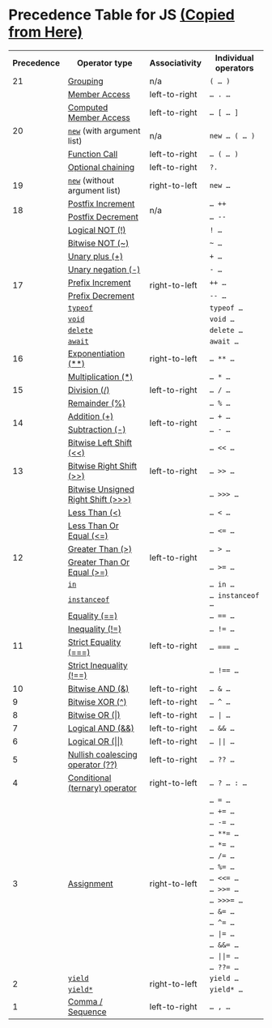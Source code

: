 # Precedence Table for JS <a href="https://developer.mozilla.org/en-US/docs/Web/JavaScript/Reference/Operators/Operator_Precedence">(Copied from Here)</a>
<table>
 <tbody>
  <tr>
   <th>Precedence</th>
   <th>Operator type</th>
   <th>Associativity</th>
   <th>Individual operators</th>
  </tr>
  <tr>
   <td>21</td>
   <td><a href="/en-US/docs/Web/JavaScript/Reference/Operators/Grouping">Grouping</a></td>
   <td>n/a</td>
   <td><code>( … )</code></td>
  </tr>
  <tr>
   <td colspan="1" rowspan="5">20</td>
   <td><a href="/en-US/docs/Web/JavaScript/Reference/Operators/Property_Accessors#Dot_notation">Member Access</a></td>
   <td>left-to-right</td>
   <td><code>… . …</code></td>
  </tr>
  <tr>
   <td><a href="/en-US/docs/Web/JavaScript/Reference/Operators/Property_Accessors#Bracket_notation">Computed Member Access</a></td>
   <td>left-to-right</td>
   <td><code>… [ … ]</code></td>
  </tr>
  <tr>
   <td><a href="/en-US/docs/Web/JavaScript/Reference/Operators/new"><code>new</code></a> (with argument list)</td>
   <td>n/a</td>
   <td><code>new … ( … )</code></td>
  </tr>
  <tr>
   <td><a href="/en-US/docs/Web/JavaScript/Guide/Functions">Function Call</a></td>
   <td>left-to-right</td>
   <td><code>… ( <var>… </var>)</code></td>
  </tr>
  <tr>
   <td><a href="/en-US/docs/Web/JavaScript/Reference/Operators/Optional_chaining">Optional chaining</a></td>
   <td>left-to-right</td>
   <td><code>?.</code></td>
  </tr>
  <tr>
   <td rowspan="1">19</td>
   <td><a href="/en-US/docs/Web/JavaScript/Reference/Operators/new"><code>new</code></a> (without argument list)</td>
   <td>right-to-left</td>
   <td><code>new …</code></td>
  </tr>
  <tr>
   <td rowspan="2">18</td>
   <td><a href="/en-US/docs/Web/JavaScript/Reference/Operators/Arithmetic_Operators#Increment">Postfix Increment</a></td>
   <td colspan="1" rowspan="2">n/a</td>
   <td><code>… ++</code></td>
  </tr>
  <tr>
   <td><a href="/en-US/docs/Web/JavaScript/Reference/Operators/Arithmetic_Operators#Decrement">Postfix Decrement</a></td>
   <td><code>… --</code></td>
  </tr>
  <tr>
   <td colspan="1" rowspan="10">17</td>
   <td><a href="/en-US/docs/Web/JavaScript/Reference/Operators/Logical_NOT">Logical NOT (!)</a></td>
   <td colspan="1" rowspan="10">right-to-left</td>
   <td><code>! …</code></td>
  </tr>
  <tr>
   <td><a href="/en-US/docs/Web/JavaScript/Reference/Operators/Bitwise_NOT">Bitwise NOT (~)</a></td>
   <td><code>~ …</code></td>
  </tr>
  <tr>
   <td><a href="/en-US/docs/Web/JavaScript/Reference/Operators/Unary_plus">Unary plus (+)</a></td>
   <td><code>+ …</code></td>
  </tr>
  <tr>
   <td><a href="/en-US/docs/Web/JavaScript/Reference/Operators/Unary_negation">Unary negation (-)</a></td>
   <td><code>- …</code></td>
  </tr>
  <tr>
   <td><a href="/en-US/docs/Web/JavaScript/Reference/Operators/Arithmetic_Operators#Increment">Prefix Increment</a></td>
   <td><code>++ …</code></td>
  </tr>
  <tr>
   <td><a href="/en-US/docs/Web/JavaScript/Reference/Operators/Arithmetic_Operators#Decrement">Prefix Decrement</a></td>
   <td><code>-- …</code></td>
  </tr>
  <tr>
   <td><a href="/en-US/docs/Web/JavaScript/Reference/Operators/typeof"><code>typeof</code></a></td>
   <td><code>typeof …</code></td>
  </tr>
  <tr>
   <td><a href="/en-US/docs/Web/JavaScript/Reference/Operators/void"><code>void</code></a></td>
   <td><code>void …</code></td>
  </tr>
  <tr>
   <td><a href="/en-US/docs/Web/JavaScript/Reference/Operators/delete"><code>delete</code></a></td>
   <td><code>delete …</code></td>
  </tr>
  <tr>
   <td><a href="/en-US/docs/Web/JavaScript/Reference/Operators/await"><code>await</code></a></td>
   <td><code>await …</code></td>
  </tr>
  <tr>
   <td>16</td>
   <td><a href="/en-US/docs/Web/JavaScript/Reference/Operators/Exponentiation">Exponentiation (**)</a></td>
   <td>right-to-left</td>
   <td><code>… ** …</code></td>
  </tr>
  <tr>
   <td rowspan="3">15</td>
   <td><a href="/en-US/docs/Web/JavaScript/Reference/Operators/Multiplication">Multiplication (*)</a></td>
   <td colspan="1" rowspan="3">left-to-right</td>
   <td><code>… * …</code></td>
  </tr>
  <tr>
   <td><a href="/en-US/docs/Web/JavaScript/Reference/Operators/Division">Division (/)</a></td>
   <td><code>… / …</code></td>
  </tr>
  <tr>
   <td><a href="/en-US/docs/Web/JavaScript/Reference/Operators/Remainder">Remainder (%)</a></td>
   <td><code>… % …</code></td>
  </tr>
  <tr>
   <td rowspan="2">14</td>
   <td><a href="/en-US/docs/Web/JavaScript/Reference/Operators/Addition">Addition (+)</a></td>
   <td colspan="1" rowspan="2">left-to-right</td>
   <td><code>… + …</code></td>
  </tr>
  <tr>
   <td><a href="/en-US/docs/Web/JavaScript/Reference/Operators/Subtraction">Subtraction (-)</a></td>
   <td><code>… - …</code></td>
  </tr>
  <tr>
   <td rowspan="3">13</td>
   <td><a href="/en-US/docs/Web/JavaScript/Reference/Operators/Left_shift">Bitwise Left Shift (&lt;&lt;)</a></td>
   <td colspan="1" rowspan="3">left-to-right</td>
   <td><code>… &lt;&lt; …</code></td>
  </tr>
  <tr>
   <td><a href="/en-US/docs/Web/JavaScript/Reference/Operators/Right_shift">Bitwise Right Shift (&gt;&gt;)</a></td>
   <td><code>… &gt;&gt; …</code></td>
  </tr>
  <tr>
   <td><a href="/en-US/docs/Web/JavaScript/Reference/Operators/Unsigned_right_shift">Bitwise Unsigned Right Shift (&gt;&gt;&gt;)</a></td>
   <td><code>… &gt;&gt;&gt; …</code></td>
  </tr>
  <tr>
   <td rowspan="6">12</td>
   <td><a href="/en-US/docs/Web/JavaScript/Reference/Operators/Less_than">Less Than (&lt;)</a></td>
   <td colspan="1" rowspan="6">left-to-right</td>
   <td><code>… &lt; …</code></td>
  </tr>
  <tr>
   <td><a href="/en-US/docs/Web/JavaScript/Reference/Operators/Less_than_or_equal">Less Than Or Equal (&lt;=)</a></td>
   <td><code>… &lt;= …</code></td>
  </tr>
  <tr>
   <td><a href="/en-US/docs/Web/JavaScript/Reference/Operators/Greater_than">Greater Than (&gt;)</a></td>
   <td><code>… &gt; …</code></td>
  </tr>
  <tr>
   <td><a href="/en-US/docs/Web/JavaScript/Reference/Operators/Greater_than_or_equal">Greater Than Or Equal (&gt;=)</a></td>
   <td><code>… &gt;= …</code></td>
  </tr>
  <tr>
   <td><a href="/en-US/docs/Web/JavaScript/Reference/Operators/in"><code>in</code></a></td>
   <td><code>… in …</code></td>
  </tr>
  <tr>
   <td><a href="/en-US/docs/Web/JavaScript/Reference/Operators/instanceof"><code>instanceof</code></a></td>
   <td><code>… instanceof …</code></td>
  </tr>
  <tr>
   <td rowspan="4">11</td>
   <td><a href="/en-US/docs/Web/JavaScript/Reference/Operators/Equality">Equality (==)</a></td>
   <td colspan="1" rowspan="4">left-to-right</td>
   <td><code>… == …</code></td>
  </tr>
  <tr>
   <td><a href="/en-US/docs/Web/JavaScript/Reference/Operators/Inequality">Inequality (!=)</a></td>
   <td><code>… != …</code></td>
  </tr>
  <tr>
   <td><a href="/en-US/docs/Web/JavaScript/Reference/Operators/Strict_equality">Strict Equality (===)</a></td>
   <td><code>… === …</code></td>
  </tr>
  <tr>
   <td><a href="/en-US/docs/Web/JavaScript/Reference/Operators/Strict_inequality">Strict Inequality (!==)</a></td>
   <td><code>… !== …</code></td>
  </tr>
  <tr>
   <td>10</td>
   <td><a href="/en-US/docs/Web/JavaScript/Reference/Operators/Bitwise_AND">Bitwise AND (&amp;)</a></td>
   <td>left-to-right</td>
   <td><code>… &amp; …</code></td>
  </tr>
  <tr>
   <td>9</td>
   <td><a href="/en-US/docs/Web/JavaScript/Reference/Operators/Bitwise_XOR">Bitwise XOR (^)</a></td>
   <td>left-to-right</td>
   <td><code>… ^ …</code></td>
  </tr>
  <tr>
   <td>8</td>
   <td><a href="/en-US/docs/Web/JavaScript/Reference/Operators/Bitwise_OR">Bitwise OR (|)</a></td>
   <td>left-to-right</td>
   <td><code>… | …</code></td>
  </tr>
  <tr>
   <td>7</td>
   <td><a href="/en-US/docs/Web/JavaScript/Reference/Operators/Logical_AND">Logical AND (&amp;&amp;)</a></td>
   <td>left-to-right</td>
   <td><code>… &amp;&amp; …</code></td>
  </tr>
  <tr>
   <td>6</td>
   <td><a href="/en-US/docs/Web/JavaScript/Reference/Operators/Logical_OR">Logical OR (||)</a></td>
   <td>left-to-right</td>
   <td><code>… || …</code></td>
  </tr>
  <tr>
   <td>5</td>
   <td><a href="/en-US/docs/Web/JavaScript/Reference/Operators/Nullish_coalescing_operator">Nullish coalescing operator (??)</a></td>
   <td>left-to-right</td>
   <td><code>… ?? …</code></td>
  </tr>
  <tr>
   <td>4</td>
   <td><a href="/en-US/docs/Web/JavaScript/Reference/Operators/Conditional_Operator">Conditional (ternary) operator</a></td>
   <td>right-to-left</td>
   <td><code>… ? … : …</code></td>
  </tr>
  <tr>
   <td rowspan="16">3</td>
   <td rowspan="16"><a href="/en-US/docs/Web/JavaScript/Reference/Operators/Assignment_Operators">Assignment</a></td>
   <td rowspan="16">right-to-left</td>
   <td><code>… = …</code></td>
  </tr>
  <tr>
   <td><code>… += …</code></td>
  </tr>
  <tr>
   <td><code>… -= …</code></td>
  </tr>
  <tr>
   <td><code>… **= …</code></td>
  </tr>
  <tr>
   <td><code>… *= …</code></td>
  </tr>
  <tr>
   <td><code>… /= …</code></td>
  </tr>
  <tr>
   <td><code>… %= …</code></td>
  </tr>
  <tr>
   <td><code>… &lt;&lt;= …</code></td>
  </tr>
  <tr>
   <td><code>… &gt;&gt;= …</code></td>
  </tr>
  <tr>
   <td><code>… &gt;&gt;&gt;= …</code></td>
  </tr>
  <tr>
   <td><code>… &amp;= …</code></td>
  </tr>
  <tr>
   <td><code>… ^= …</code></td>
  </tr>
  <tr>
   <td><code>… |= …</code></td>
  </tr>
  <tr>
   <td><code>… &amp;&amp;= …</code></td>
  </tr>
  <tr>
   <td><code>… ||= …</code></td>
  </tr>
  <tr>
   <td><code>… ??= …</code></td>
  </tr>
  <tr>
   <td rowspan="2">2</td>
   <td><a href="/en-US/docs/Web/JavaScript/Reference/Operators/yield"><code>yield</code></a></td>
   <td colspan="1" rowspan="2">right-to-left</td>
   <td><code>yield …</code></td>
  </tr>
  <tr>
   <td><a href="/en-US/docs/Web/JavaScript/Reference/Operators/yield*"><code>yield*</code></a></td>
   <td><code>yield* …</code></td>
  </tr>
  <tr>
   <td>1</td>
   <td><a href="/en-US/docs/Web/JavaScript/Reference/Operators/Comma_Operator">Comma / Sequence</a></td>
   <td>left-to-right</td>
   <td><code>… , …</code></td>
  </tr>
 </tbody>
</table>